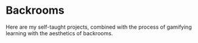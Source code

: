# Backrooms
Here are my self-taught projects, combined with the process of gamifying learning with the aesthetics of backrooms.
